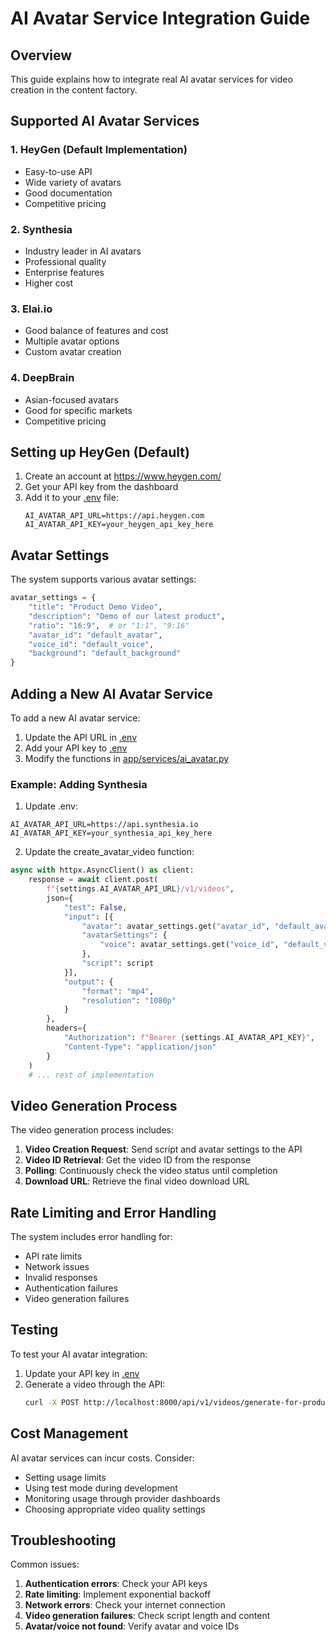 # AI Avatar Service Integration Guide

## Overview

This guide explains how to integrate real AI avatar services for video creation in the content factory.

## Supported AI Avatar Services

### 1. HeyGen (Default Implementation)
- Easy-to-use API
- Wide variety of avatars
- Good documentation
- Competitive pricing

### 2. Synthesia
- Industry leader in AI avatars
- Professional quality
- Enterprise features
- Higher cost

### 3. Elai.io
- Good balance of features and cost
- Multiple avatar options
- Custom avatar creation

### 4. DeepBrain
- Asian-focused avatars
- Good for specific markets
- Competitive pricing

## Setting up HeyGen (Default)

1. Create an account at https://www.heygen.com/
2. Get your API key from the dashboard
3. Add it to your [.env](file:///c%3A/Users/Mimi/content-factory-ai/.env) file:
   ```env
   AI_AVATAR_API_URL=https://api.heygen.com
   AI_AVATAR_API_KEY=your_heygen_api_key_here
   ```

## Avatar Settings

The system supports various avatar settings:

```python
avatar_settings = {
    "title": "Product Demo Video",
    "description": "Demo of our latest product",
    "ratio": "16:9",  # or "1:1", "9:16"
    "avatar_id": "default_avatar",
    "voice_id": "default_voice",
    "background": "default_background"
}
```

## Adding a New AI Avatar Service

To add a new AI avatar service:

1. Update the API URL in [.env](file:///c%3A/Users/Mimi/content-factory-ai/.env)
2. Add your API key to [.env](file:///c%3A/Users/Mimi/content-factory-ai/.env)
3. Modify the functions in [app/services/ai_avatar.py](file:///c%3A/Users/Mimi/content-factory-ai/app/services/ai_avatar.py)

### Example: Adding Synthesia

1. Update .env:
```env
AI_AVATAR_API_URL=https://api.synthesia.io
AI_AVATAR_API_KEY=your_synthesia_api_key_here
```

2. Update the create_avatar_video function:
```python
async with httpx.AsyncClient() as client:
    response = await client.post(
        f"{settings.AI_AVATAR_API_URL}/v1/videos",
        json={
            "test": False,
            "input": [{
                "avatar": avatar_settings.get("avatar_id", "default_avatar"),
                "avatarSettings": {
                    "voice": avatar_settings.get("voice_id", "default_voice")
                },
                "script": script
            }],
            "output": {
                "format": "mp4",
                "resolution": "1080p"
            }
        },
        headers={
            "Authorization": f"Bearer {settings.AI_AVATAR_API_KEY}",
            "Content-Type": "application/json"
        }
    )
    # ... rest of implementation
```

## Video Generation Process

The video generation process includes:

1. **Video Creation Request**: Send script and avatar settings to the API
2. **Video ID Retrieval**: Get the video ID from the response
3. **Polling**: Continuously check the video status until completion
4. **Download URL**: Retrieve the final video download URL

## Rate Limiting and Error Handling

The system includes error handling for:
- API rate limits
- Network issues
- Invalid responses
- Authentication failures
- Video generation failures

## Testing

To test your AI avatar integration:
1. Update your API key in [.env](file:///c%3A/Users/Mimi/content-factory-ai/.env)
2. Generate a video through the API:
   ```bash
   curl -X POST http://localhost:8000/api/v1/videos/generate-for-product/1
   ```

## Cost Management

AI avatar services can incur costs. Consider:
- Setting usage limits
- Using test mode during development
- Monitoring usage through provider dashboards
- Choosing appropriate video quality settings

## Troubleshooting

Common issues:
1. **Authentication errors**: Check your API keys
2. **Rate limiting**: Implement exponential backoff
3. **Network errors**: Check your internet connection
4. **Video generation failures**: Check script length and content
5. **Avatar/voice not found**: Verify avatar and voice IDs